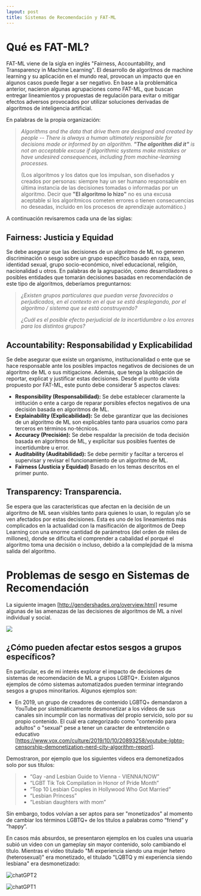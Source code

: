 ```yaml
---
layout: post
title: Sistemas de Recomendación y FAT-ML
---
```


# Qué es FAT-ML?

FAT-ML viene de la sigla en inglés "Fairness, Accountability, and Transparency in Machine Learning". El desarrollo de algoritmos de machine learning y su aplicación en el mundo real, provocan un impacto que en algunos casos puede llegar a ser negativo. En base a la problemática anterior, nacieron algunas agrupaciones como FAT-ML, que buscan entregar lineamientos y propuestas de regulación para evitar o mitigar efectos adversos provocados por utilizar soluciones derivadas de algoritmos de inteligencia artificial.

En palabras de la propia organización:

> *Algorithms and the data that drive them are designed and created by people -- There is always a human ultimately responsible for decisions made or informed by an algorithm. **"The algorithm did it"** is not an acceptable excuse if algorithmic systems make mistakes or have undesired consequences, including from machine-learning processes.*
> 
> (Los algoritmos y los datos que los impulsan, son diseñados y creados por personas: siempre hay un ser humano responsable en última instancia de las decisiones tomadas o informadas por un algoritmo. Decir que **"El algoritmo lo hizo"** no es una excusa aceptable si los algorítmicos cometen errores o tienen consecuencias no deseadas, incluido en los procesos de aprendizaje automático.)


A continuación revisaremos cada una de las siglas:

## Fairness: Justicia y Equidad

Se debe asegurar que las decisiones de un algoritmo de ML no generen discriminación o sesgo sobre un grupo específico basado en raza, sexo, identidad sexual, grupo socio-económico, nivel educacional, religión, nacionalidad u otros. En palabras de la agrupación, como desarrolladores o posibles entidades que tomarán decisiones basadas en recomendación de este tipo de algoritmos, deberíamos preguntarnos:

> *¿Existen grupos particulares que puedan verse favorecidos o perjudicados, en el contexto en el que se está desplegando, por el algoritmo / sistema que se está construyendo?*
> 
> *¿Cuál es el posible efecto perjudicial de la incertidumbre o los errores para los distintos grupos?*

## Accountability: Responsabilidad y Explicabilidad

Se debe asegurar que existe un organismo, institucionalidad o ente que se hace responsable ante los posibles impactos negativos de decisiones de un algoritmo de ML o sus mitigacione. Además, que tenga la obligación de reportar, explicat y justificar estas decisiones. Desde el punto de vista propuesto por FAT-ML, este punto debe considerar 5 aspectos claves:

- **Responsibility (Responsabilidad):** Se debe establecer claramente la intitución o ente a cargo de reparar porsibles efectos negativos de una decisión basada en algoritmos de ML.
- **Explainability (Explicabilidad):** Se debe garantizar que las decisiones de un algoritmo de ML son explicables tanto para usuarios como para terceros en términos no-técnicos.
- **Accuracy (Precisión):** Se debe respaldar la precisión de toda decisión basada en algoritmos de ML, y explicitar sus posibles fuentes de incertidumbre u error.
- **Auditability (Auditabilidad):** Se debe permitir y faciltar a terceros el supervisar y revisar el funcionamiento de un algoritmo de ML.
- **Fairness (Justicia y Equidad)** Basado en los temas descritos en el primer punto.


## Transparency: Transparencia.

Se espera que las características que afectan en la decisión de un algoritmo de ML sean visibles tanto para quienes lo usan, lo regulan y/o se ven afectados por estas decisiones. Esta es uno de los lineamientos más complicados en la actualidad con la masificación de algoritmos de Deep Learning con una enorme cantidad de parámetros (del orden de miles de millones), donde se dificulta el comprender a cabalidad el porqué el algoritmo toma una decisión o incluso, debido a la complejidad de la misma salida del algoritmo.

# Problemas de sesgo en Sistemas de Recomendación

La siguiente imagen [http://gendershades.org/overview.html] resume algunas de las amenazas de las decisiones de algoritmos de ML a nivel individual y social. 


<a href="url"><img src="https://i.dailymail.co.uk/i/pix/2018/02/12/20/4924BD1E00000578-0-image-a-21_1518465941000.jpg" align="center"></a>






## ¿Cómo pueden afectar estos sesgos a grupos específicos?

En particular, es de mi interés explorar el impacto de decisiones de sistemas de recomendación de ML a grupos LGBTQ+. 
Existen algunos ejemplos de cómo sistemas automatizados pueden terminar integrando sesgos a grupos minoritarios. Algunos ejemplos son:

- En 2019, un grupo de creadores de contenido LGBTQ+ demandaron a YouTube por sistemáticamente desmonetizar a los videos de sus canales sin incumplir con las normativas del propio servicio, solo por su propio contenido. El cuál era categorizado como "contenido para adultos" o "sexual" pese a tener un caracter de entretención o educativo [https://www.vox.com/culture/2019/10/10/20893258/youtube-lgbtq-censorship-demonetization-nerd-city-algorithm-report].

Demostraron, por ejemplo que los siguientes videos era demonetizados solo por sus títulos:

>
>- “Gay -and Lesbian Guide to Vienna - VIENNA/NOW”
>- “LGBT Tik Tok Compilation in Honor of Pride Month”
>- “Top 10 Lesbian Couples in Hollywood Who Got Married”
>- “Lesbian Princess”
>- “Lesbian daughters with mom”
>

Sin embargo, todos volvían a ser aptos para ser "monetizados" al momento de cambiar los términos LGBTQ+ de los títulos a palabras como “friend” y “happy”.

En casos más absurdos, se presentaron ejemplos en los cuales una usuaria subió un video con un gameplay sin mayor contenido, solo cambiando el título. Mientras el video titulado "Mi experiencia siendo una mujer hetero (heterosexual)" era monetizado, el titulado "LQBTQ y mi experiencia siendo lesbiana" era desmonetizado:


![chatGPT2](https://user-images.githubusercontent.com/42724306/208563191-017f6b2b-2ddc-4afe-ba6e-0fde72e43cfa.JPG)


![chatGPT1](https://user-images.githubusercontent.com/42724306/208563193-5f2161ec-f7fb-43db-8e93-92318a650291.JPG)


